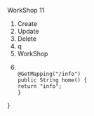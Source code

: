 WorkShop 11
1. Create
2. Update
3. Delete
4. q
5. WorkShop 
6. ```public class Controller {

   @GetMapping("/info")
   public String home() {
   return "info";
   }

}
```
